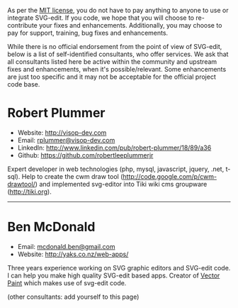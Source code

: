 As per the [MIT license](https://en.wikipedia.org/wiki/MIT_License), you do not have to pay anything to anyone to use or integrate SVG-edit. If you code, we hope that you will choose to re-contribute your fixes and enhancements. Additionally, you may choose to pay for support, training, bug fixes and enhancements.

While there is no official endorsement from the point of view of SVG-edit, below is a list of self-identified consultants, who offer services. We ask that all consultants listed here be active within the community and upstream fixes and enhancements, when it's possible/relevant. Some enhancements are just too specific and it may not be acceptable for the official project code base.

# Robert Plummer #

  * Website: http://visop-dev.com
  * Email: rplummer@visop-dev.com
  * LinkedIn: http://www.linkedin.com/pub/robert-plummer/18/89/a36
  * Github: https://github.com/robertleeplummerjr

Expert developer in web technologies (php, mysql, javascript, jquery, .net, t-sql).  Help to create the cwm draw tool (http://code.google.com/p/cwm-drawtool/) and implemented svg-editor into Tiki wiki cms groupware (http://tiki.org).

---

# Ben McDonald #

  * Email: mcdonald.ben@gmail.com
  * Website: http://yaks.co.nz/web-apps/

Three years experience working on SVG graphic editors and SVG-edit code. I can help you make high quality SVG-edit based apps. Creator of [Vector Paint](http://vectorpaint.yaks.co.nz) which makes use of svg-edit code.

(other consultants: add yourself to this page)